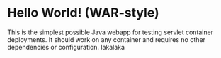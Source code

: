 Hello World! (WAR-style)
===============

This is the simplest possible Java webapp for testing servlet container deployments.  It should work on any container and requires no other dependencies or configuration.
lakalaka
